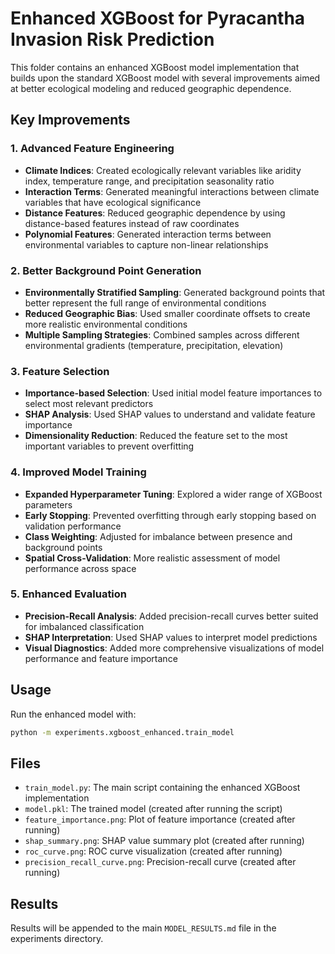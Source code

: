 # Enhanced XGBoost for Pyracantha Invasion Risk Prediction

This folder contains an enhanced XGBoost model implementation that builds upon the standard XGBoost model with several improvements aimed at better ecological modeling and reduced geographic dependence.

## Key Improvements

### 1. Advanced Feature Engineering

- **Climate Indices**: Created ecologically relevant variables like aridity index, temperature range, and precipitation seasonality ratio
- **Interaction Terms**: Generated meaningful interactions between climate variables that have ecological significance
- **Distance Features**: Reduced geographic dependence by using distance-based features instead of raw coordinates
- **Polynomial Features**: Generated interaction terms between environmental variables to capture non-linear relationships

### 2. Better Background Point Generation

- **Environmentally Stratified Sampling**: Generated background points that better represent the full range of environmental conditions
- **Reduced Geographic Bias**: Used smaller coordinate offsets to create more realistic environmental conditions
- **Multiple Sampling Strategies**: Combined samples across different environmental gradients (temperature, precipitation, elevation)

### 3. Feature Selection

- **Importance-based Selection**: Used initial model feature importances to select most relevant predictors
- **SHAP Analysis**: Used SHAP values to understand and validate feature importance
- **Dimensionality Reduction**: Reduced the feature set to the most important variables to prevent overfitting

### 4. Improved Model Training

- **Expanded Hyperparameter Tuning**: Explored a wider range of XGBoost parameters
- **Early Stopping**: Prevented overfitting through early stopping based on validation performance
- **Class Weighting**: Adjusted for imbalance between presence and background points
- **Spatial Cross-Validation**: More realistic assessment of model performance across space

### 5. Enhanced Evaluation

- **Precision-Recall Analysis**: Added precision-recall curves better suited for imbalanced classification
- **SHAP Interpretation**: Used SHAP values to interpret model predictions
- **Visual Diagnostics**: Added more comprehensive visualizations of model performance and feature importance

## Usage

Run the enhanced model with:

```bash
python -m experiments.xgboost_enhanced.train_model
```

## Files

- `train_model.py`: The main script containing the enhanced XGBoost implementation
- `model.pkl`: The trained model (created after running the script)
- `feature_importance.png`: Plot of feature importance (created after running)
- `shap_summary.png`: SHAP value summary plot (created after running)
- `roc_curve.png`: ROC curve visualization (created after running)
- `precision_recall_curve.png`: Precision-recall curve (created after running)

## Results

Results will be appended to the main `MODEL_RESULTS.md` file in the experiments directory.

